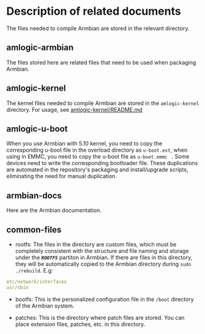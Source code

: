# Description of related documents

The files needed to compile Armbian are stored in the relevant directory.

## amlogic-armbian

The files stored here are related files that need to be used when packaging Armbian.

## amlogic-kernel

The kernel files needed to compile Armbian are stored in the `amlogic-kernel` directory. For usage, see [amlogic-kernel/README.md](amlogic-kernel/README.md)

## amlogic-u-boot

When you use Armbian with 5.10 kernel, you need to copy the corresponding u-boot file in the overload directory as `u-boot.ext`, when using in EMMC, you need to copy the u-boot file as `u-boot.emmc ` . Some devices need to write the corresponding bootloader file. These duplications are automated in the repository's packaging and install/upgrade scripts, eliminating the need for manual duplication.

## armbian-docs

Here are the Armbian documentation.

## common-files

- rootfs: The files in the directory are custom files, which must be completely consistent with the structure and file naming and storage under the ***`ROOTFS`*** partiton in Armbian. If there are files in this directory, they will be automatically copied to the Armbian directory during `sudo ./rebuild`. E.g:

```yaml
etc/network/interfaces
usr/sbin
```

- bootfs: This is the personalized configuration file in the `/boot` directory of the Armbian system.

- patches: This is the directory where patch files are stored. You can place extension files, patches, etc. in this directory.

